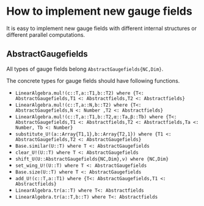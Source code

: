 # How to implement new gauge fields

It is easy to implement new gauge fields with different internal structures or different parallel computations. 

## AbstractGaugefields
All types of gauge fields belong `AbstractGaugefields{NC,Dim}`. 

The concrete types for gauge fields should have following functions. 

* `LinearAlgebra.mul!(c::T,a::T1,b::T2) where {T<: AbstractGaugefields,T1 <: Abstractfields,T2 <: Abstractfields}`
* `LinearAlgebra.mul!(c::T,a::N,b::T2) where {T<: AbstractGaugefields,N <: Number ,T2 <: Abstractfields}`
* `LinearAlgebra.mul!(c::T,a::T1,b::T2,α::Ta,β::Tb) where {T<: AbstractGaugefields,T1 <: Abstractfields,T2 <: Abstractfields,Ta <: Number, Tb <: Number}`
* `substitute_U!(a::Array{T1,1},b::Array{T2,1}) where {T1 <: AbstractGaugefields,T2 <: AbstractGaugefields}`
* `Base.similar(U::T) where T <: AbstractGaugefields`
* `clear_U!(U::T) where T <: AbstractGaugefields`
* `shift_U(U::AbstractGaugefields{NC,Dim},ν) where {NC,Dim}`
* `set_wing_U!(U::T) where T <: AbstractGaugefields`
* `Base.size(U::T) where T <: AbstractGaugefields`
* `add_U!(c::T,a::T1) where {T<: AbstractGaugefields,T1 <: Abstractfields}`
* `LinearAlgebra.tr(a::T) where T<: Abstractfields`
* `LinearAlgebra.tr(a::T,b::T) where T<: Abstractfields`

